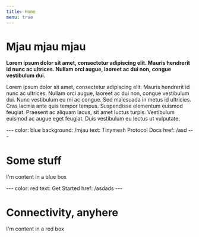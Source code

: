 ```yaml
---
title: Home
menu: true
---
```


# Mjau mjau mjau

<b>Lorem ipsum dolor sit amet, consectetur adipiscing elit. Mauris hendrerit id nunc ac ultrices. Nullam orci augue, laoreet ac dui non, congue vestibulum dui.</b>

Lorem ipsum dolor sit amet, consectetur adipiscing elit. Mauris hendrerit id nunc ac ultrices. Nullam orci augue, laoreet ac dui non, congue vestibulum dui. Nunc vestibulum eu mi ac congue. Sed malesuada in metus id ultricies. Cras lacinia ante quis tempor tempus. Suspendisse elementum euismod feugiat. Praesent ac aliquam lacus, sit amet luctus turpis. Vestibulum euismod ac augue eget feugiat. Duis vestibulum eu lectus ut vulputate.

<box>
---
color: blue
background: /mjau
text: Tinymesh Protocol Docs
href: /asd
---

# Some stuff

I'm content in a blue box
</box>

<box>
---
color: red
text: Get Started  
href: /asdads
---

# Connectivity, anyhere


I'm content in a red box
</box>
